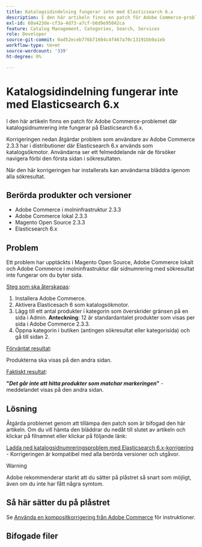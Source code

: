 ```yaml
---
title: Katalogsidindelning fungerar inte med Elasticsearch 6.x
description: I den här artikeln finns en patch för Adobe Commerce-problemet där katalogsidnumrering inte fungerar på Elasticsearch 6.x.
exl-id: 60a423de-cf3a-4d73-a7cf-b6d9e95042ca
feature: Catalog Management, Categories, Search, Services
role: Developer
source-git-commit: 0ad52eceb776b71604c4f467a70c13191bb9a1eb
workflow-type: tm+mt
source-wordcount: '339'
ht-degree: 0%

---
```


# Katalogsidindelning fungerar inte med Elasticsearch 6.x

I den här artikeln finns en patch för Adobe Commerce-problemet där katalogsidnumrering inte fungerar på Elasticsearch 6.x.

Korrigeringen nedan åtgärdar problem som användare av Adobe Commerce 2.3.3 har i distributioner där Elasticsearch 6.x används som katalogsökmotor. Användarna ser ett felmeddelande när de försöker navigera förbi den första sidan i sökresultaten.

När den här korrigeringen har installerats kan användarna bläddra igenom alla sökresultat.

## Berörda produkter och versioner

* Adobe Commerce i molninfrastruktur 2.3.3
* Adobe Commerce lokal 2.3.3
* Magento Open Source 2.3.3
* Elasticsearch 6.x

## Problem

Ett problem har upptäckts i Magento Open Source, Adobe Commerce lokalt och Adobe Commerce i molninfrastruktur där sidnumrering med sökresultat inte fungerar om du byter sida.

<u>Steg som ska återskapas</u>:

1. Installera Adobe Commerce.
1. Aktivera Elasticesach 6 som katalogsökmotor.
1. Lägg till ett antal produkter i kategorin som överskrider gränsen på en sida i Admin. **Anteckning**: 12 är standardantalet produkter som visas per sida i Adobe Commerce 2.3.3.
1. Öppna kategorin i butiken (antingen sökresultat eller kategorisida) och gå till sidan 2.

<u>Förväntat resultat</u>:

Produkterna ska visas på den andra sidan.

<u>Faktiskt resultat</u>:

**&quot;***Det går inte att hitta produkter som matchar markeringen***&quot;** -meddelandet visas på den andra sidan.

## Lösning

Åtgärda problemet genom att tillämpa den patch som är bifogad den här artikeln. Om du vill hämta den bläddrar du nedåt till slutet av artikeln och klickar på filnamnet eller klickar på följande länk:

[Ladda ned katalogsidnumreringsproblem med Elasticsearch 6.x-korrigering](assets/Catalog_pagination_issue_on_Elasticsearch_6_composer-2019-10-11-08-07-41.patch.zip) - Korrigeringen är kompatibel med alla berörda versioner och utgåvor.

>[!WARNING]
>
>Adobe rekommenderar starkt att du sätter på plåstret så snart som möjligt, även om du inte har fått några symtom.

## Så här sätter du på plåstret

Se [Använda en kompositkorrigering från Adobe Commerce](/help/how-to/general/how-to-apply-a-composer-patch-provided-by-magento.md) för instruktioner.

## Bifogade filer
